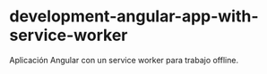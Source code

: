 # development-angular-app-with-service-worker
Aplicación Angular con un service worker para trabajo offline.
